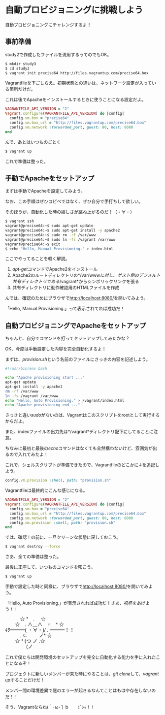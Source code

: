 自動プロビジョニングに挑戦しよう
===============================

自動プロビジョニングにチャレンジするよ！

## 事前準備

study2で作成したファイルを流用するってのでもOK。

```bash
$ mkdir study3
$ cd study3
$ vagrant init precise64 http://files.vagrantup.com/precise64.box
```

Vagrantfileを下ごしらえ。初期状態との違いは、ネットワーク設定が入っている箇所だけだ。

これは後でApacheをインストールするときに使うことになる設定だよ。

```ruby
VAGRANTFILE_API_VERSION = "2"
Vagrant.configure(VAGRANTFILE_API_VERSION) do |config|
  config.vm.box = "precise64"
  config.vm.box_url = "http://files.vagrantup.com/precise64.box"
  config.vm.network :forwarded_port, guest: 80, host: 8080
end
```

んで、あとはいつものごとく

```bash
$ vagrant up
```

これで準備は整った。


## 手動でApacheをセットアップ

まずは手動でApacheを設定してみよう。

なお、この手順はぜひコピペではなく、ぜひ自分で手打ちして欲しい。

そのほうが、自動化した時の嬉しさが跳ね上がるのだ！（・∀・）

```bash
$ vagrant ssh
vagrant@precise64:~$ sudo apt-get update
vagrant@precise64:~$ sudo apt-get install -y apache2
vagrant@precise64:~$ sudo rm -rf /var/www
vagrant@precise64:~$ sudo ln -fs /vagrant /var/www
vagrant@precise64:~$ exit
$ echo "Hello, Manual Provisioning." > index.html
```

ここでやってることを軽く解説。

1. *apt-get*コマンドでApache2をインストール
1. Apache2のルートディレクトリの*/var/www*に対し、ゲスト側のデフォルト共有ディレクトリである*/vagrant*からシンボリックリンクを張る
1. 共有ディレクトリに動作確認用のHTMLファイルを作成

んでは、確認のためにブラウザで<http://localhost:8080/>を開いてみよう。

「Hello, Manual Provisioning.」って表示されてれば成功だ！


## 自動プロビジョニングでApacheをセットアップ

ちゃんと、自分でコマンドを打ってセットアップしてみたかな？

OK、今度は手動設定した内容を完全自動化するよ！

まずは、*provision.sh*という名前のファイルにさっきの内容を記述しよう。

```bash
#!/usr/bin/env bash

echo "Apache provisioning start ..."
apt-get update
apt-get install -y apache2
rm -rf /var/www
ln -fs /vagrant /var/www
echo "Hello, Auto Provisioning." > /vagrant/index.html
echo "Apache provisioning end ..."
```

さっきと違い*sudo*がないのは、Vagrantはこのスクリプトをrootとして実行するからだよ。

また、indexファイルの出力先は*/vagrant*ディレクトリ配下にしてることに注意。

ちなみに最初と最後の*echo*コマンドはなくても全然構わないけど、雰囲気が出るので入れてみたよ！

これで、シェルスクリプトが準備できたので、Vagrantfileのどこかに↓を追記しよう。

```ruby
config.vm.provision :shell, path: "provision.sh"
```

Vagrantfileは最終的にこんな感じになる。

```ruby
VAGRANTFILE_API_VERSION = "2"
Vagrant.configure(VAGRANTFILE_API_VERSION) do |config|
  config.vm.box = "precise64"
  config.vm.box_url = "http://files.vagrantup.com/precise64.box"
  config.vm.network :forwarded_port, guest: 80, host: 8080
  config.vm.provision :shell, path: "provision.sh"
end
```

では、確認！の前に、一旦クリーンな状態に戻しておこう。

```bash
$ vagrant destroy --force
```

さあ、全ての準備は整った。

最後に正座して、いつものコマンドを叩こう。

```bash
$ vagrant up
```

手動で設定した時と同様に、ブラウザで<http://localhost:8080/>を開いてみよう。

「Hello, Auto Provisioning.」が表示されれば成功だ！さあ、祝杯をあげよう！！

<span style="font-family: IPAMonaPGothic,'ＭＳ Ｐゴシック',sans-serif;font-size:16px;line-height:18px;">
　　　☆ *　. 　☆ <br>
　　☆　. ∧＿∧　∩　* ☆ <br>
ｷﾀ━━━( ・∀・)/ . ━━━！！<br>
　　　. ⊂　　 ノ* ☆ <br>
　　☆ * (つ ノ .☆ <br>
　　　　 (ノ<br>
</span>


これで僕たちは開発環境のセットアップを完全に自動化する能力を手に入れたことになるぞ！

プロジェクトに新しいメンバーが来た時にやることは、*git clone*して、*vagrant up*することだけだ！

メンバー間の環境差異で謎のエラーが起きるなんてことはもはや存在しないのだ！！

そう、Vagrantならね(｀･ω･´) ｂ　　ﾋﾞｼｯ！！ 



